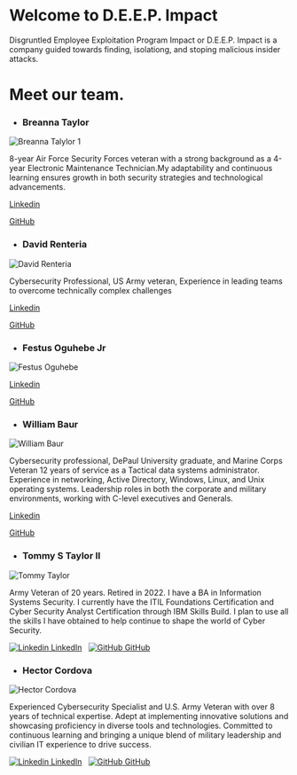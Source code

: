 # Welcome to D.E.E.P. Impact
Disgruntled Employee Exploitation Program Impact or D.E.E.P. Impact is a company guided towards finding, isolationg, and stoping malicious insider attacks.

# Meet our team.

- ### Breanna Taylor
![Breanna Talylor 1](https://github.com/D-E-E-P-Impact/.github/assets/147181270/3468191b-9e56-449f-84d7-c381d36a1626)

8-year Air Force Security Forces veteran with a strong background as a 4-year Electronic Maintenance Technician.My adaptability and continuous learning ensures growth in both security strategies and technological advancements.

[Linkedin](https://www.linkedin.com/in/breanna-t-341637296)

[GitHub](https://github.com/Btaylor007)

- ### David Renteria
![David Renteria](https://github.com/D-E-E-P-Impact/.github/assets/147181270/6394cfbf-56f3-43c6-abb8-49949616a66a)

Cybersecurity Professional, US Army veteran, Experience in leading teams to overcome technically complex challenges

[Linkedin](https://www.linkedin.com/in/drent23)

[GitHub](https://github.com/drent23)

- ### Festus Oguhebe Jr
![Festus Oguhebe](https://github.com/D-E-E-P-Impact/.github/assets/147181270/b18a64cd-f8c9-455a-a372-57e53d5b252b)


[Linkedin](https://www.linkedin.com/in/festus-oguhebe-jr-foco/)

[GitHub](https://github.com/focodecided)

- ### William Baur
![William Baur](https://github.com/D-E-E-P-Impact/.github/assets/147181270/7632d9b4-33ab-4b4a-af82-eac41d682ef5)

Cybersecurity professional, DePaul University graduate, and Marine Corps Veteran 12 years of service as a Tactical data systems administrator. Experience in networking, Active Directory, Windows, Linux, and Unix operating systems. Leadership roles in both the corporate and military environments, working with C-level executives and Generals.

[Linkedin](https://www.linkedin.com/in/williamrbaur/)

[GitHub](https://github.com/Wrbaur)

- ### Tommy S Taylor II
![Tommy Taylor](https://github.com/D-E-E-P-Impact/.github/assets/147181270/a80d1730-fe75-46c0-8994-4c333808468a)

Army Veteran of 20 years. Retired in 2022. I have a BA in Information Systems Security. I currently have the ITIL Foundations Certification and Cyber Security Analyst Certification  through IBM Skills Build. I plan to use all the skills I have obtained to help continue to shape the world of Cyber Security.

[![Linkedin](https://i.stack.imgur.com/gVE0j.png) LinkedIn](http://www.linkedin.com/in/taylortommy)
&nbsp;
[![GitHub](https://i.stack.imgur.com/tskMh.png) GitHub](https://github.com/taylortommy23)

- ### Hector Cordova
![Hector Cordova](https://github.com/D-E-E-P-Impact/.github/assets/147181270/aa2e8bfc-91ed-46e7-bccb-6bc8d1fab6cc)


Experienced Cybersecurity Specialist and U.S. Army Veteran with over 8 years of technical expertise. Adept at implementing innovative solutions and showcasing proficiency in diverse tools and technologies. Committed to continuous learning and bringing a unique blend of military leadership and civilian IT experience to drive success.

[![Linkedin](https://i.stack.imgur.com/gVE0j.png) LinkedIn](https://www.linkedin.com/in/hector-a-cordova/)
&nbsp;
[![GitHub](https://i.stack.imgur.com/tskMh.png) GitHub](https://github.com/Hector2024)
<!--

**Here are some ideas to get you started:**

🙋‍♀️ A short introduction - what is your organization all about?
🌈 Contribution guidelines - how can the community get involved?
👩‍💻 Useful resources - where can the community find your docs? Is there anything else the community should know?
🍿 Fun facts - what does your team eat for breakfast?
🧙 Remember, you can do mighty things with the power of [Markdown](https://docs.github.com/github/writing-on-github/getting-started-with-writing-and-formatting-on-github/basic-writing-and-formatting-syntax)
-->
